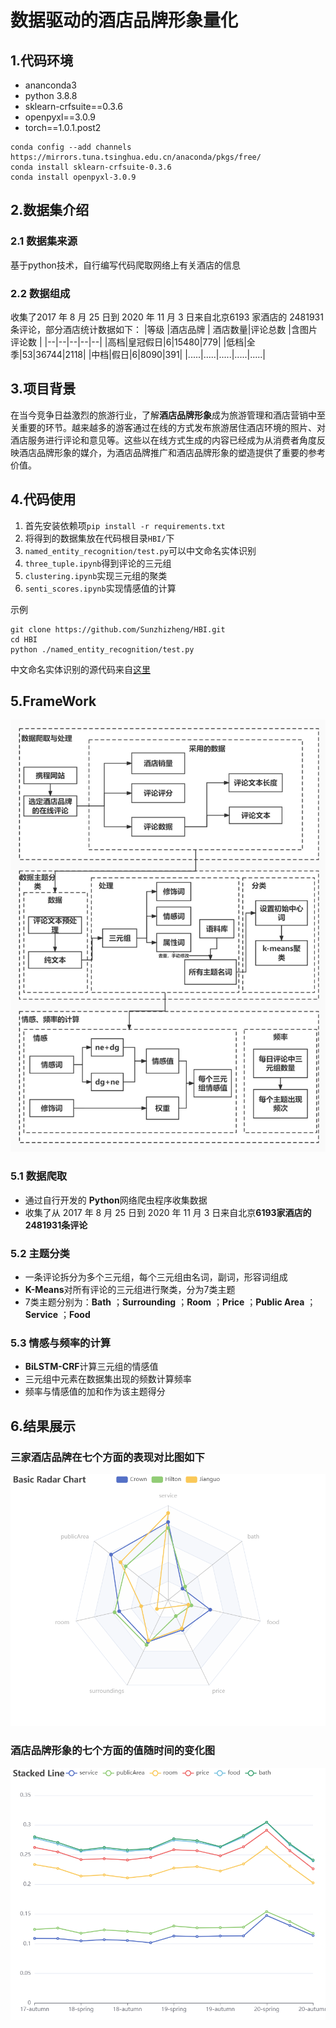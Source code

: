 ﻿# 数据驱动的酒店品牌形象量化

## 1.代码环境
- ananconda3
- python 3.8.8
- sklearn-crfsuite==0.3.6
- openpyxl==3.0.9
- torch==1.0.1.post2
```
conda config --add channels https://mirrors.tuna.tsinghua.edu.cn/anaconda/pkgs/free/ 
conda install sklearn-crfsuite-0.3.6 
conda install openpyxl-3.0.9
```
## 2.数据集介绍
### 2.1 数据集来源
基于python技术，自行编写代码爬取网络上有关酒店的信息
### 2.2 数据组成
收集了2017 年 8 月 25 日到 2020 年 11 月 3 日来自北京6193 家酒店的 2481931 条评论，部分酒店统计数据如下：
|等级 |酒店品牌 | 酒店数量|评论总数 |含图片评论数 |
|--|--|--|--|--|
|高档|皇冠假日|6|15480|779|
|低档|全季|53|36744|2118|
|中档|假日|6|8090|391|
|.....|.....|.....|.....|.....|


## 3.项目背景

在当今竞争日益激烈的旅游行业，了解**酒店品牌形象**成为旅游管理和酒店营销中至关重要的环节。越来越多的游客通过在线的方式发布旅游居住酒店环境的照片、对酒店服务进行评论和意见等。这些以在线方式生成的内容已经成为从消费者角度反映酒店品牌形象的媒介，为酒店品牌推广和酒店品牌形象的塑造提供了重要的参考价值。


## 4.代码使用
1. 首先安装依赖项`pip install -r requirements.txt`
2. 将得到的数据集放在代码根目录`HBI/`下
3. `named_entity_recognition/test.py`可以中文命名实体识别
4. `three_tuple.ipynb`得到评论的三元组
5. `clustering.ipynb`实现三元组的聚类
6. `senti_scores.ipynb`实现情感值的计算

示例
```
git clone https://github.com/Sunzhizheng/HBI.git
cd HBI
python ./named_entity_recognition/test.py
```
中文命名实体识别的源代码来自[这里](https://github.com/luopeixiang/named_entity_recognition)

## 5.FrameWork
![输入图片说明](/image/cc535c1db4788dc8cca8925cce006b0.jpg)


### 5.1 数据爬取

- 通过自行开发的 **Python**网络爬虫程序收集数据
- 收集了从 2017 年 8 月 25 日到 2020 年 11 月 3 日来自北京**6193家酒店的2481931条评论**

### 5.2 主题分类
- 一条评论拆分为多个三元组，每个三元组由名词，副词，形容词组成
- **K-Means**对所有评论的三元组进行聚类，分为7类主题
- 7类主题分别为：**Bath** ；**Surrounding** ；**Room** ；**Price** ；**Public Area** ；**Service** ；**Food**

### 5.3 情感与频率的计算
- **BiLSTM-CRF**计算三元组的情感值
- 三元组中元素在数据集出现的频数计算频率
- 频率与情感值的加和作为该主题得分

## 6.结果展示
### 三家酒店品牌在七个方面的表现对比图如下


![图片1](/image/f3dfc05a48c77ed5da3e1f407a70211.png)


### 酒店品牌形象的七个方面的值随时间的变化图


![图片2](/image/759703b6ac7094f58429e0293faf077.png)
